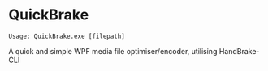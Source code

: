 # QuickBrake
` Usage: QuickBrake.exe [filepath] `
            
A quick and simple WPF media file optimiser/encoder, utilising HandBrake-CLI
